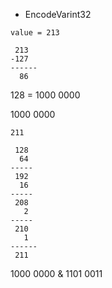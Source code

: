 * EncodeVarint32
```
value = 213

 213
-127
------
  86
```

128 = 1000 0000


 1000 0000
 

```
211

 128
  64
-----
 192
  16
-----
 208
   2
-----
 210
   1
------
 211 
```  

 1000 0000
&
 1101 0011